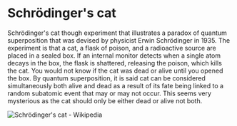 # **Schrödinger's cat**

Schrödinger's cat  though experiment that illustrates a paradox of quantum superposition that was devised by physicist Erwin Schrödinger in 1935. The experiment is that a cat, a flask of poison, and a radioactive source are placed in a sealed box. If an internal monitor detects when a single atom decays in the box, the flask is shattered, releasing the poison, which kills the cat.  You would not know if the cat was dead or alive until you opened the box. By quantum superposition, it is said cat can be considered simultaneously both alive and dead as a result of its fate being linked to a random subatomic event that may or may not occur. This seems very mysterious as the cat should only be either dead or alive not both.

![Schrödinger&#39;s cat - Wikipedia](https://upload.wikimedia.org/wikipedia/commons/9/91/Schrodingers_cat.svg)



